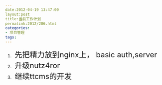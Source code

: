 ```yaml
---
date:2012-04-19 13:47:00
layout:post
title:当前工作计划
permalink:2012/206.html
categories:
- 项目管理
tags:
---
```



<p>
	<ol>
		<li>
			<span style="font-size:24px;">&nbsp;</span><span style="font-size:24px;">先把精力放到nginx上， basic auth,server&nbsp;</span>
		</li>
		<li>
			<span style="font-size:24px;">&nbsp;升级nutz4ror</span>
		</li>
		<li>
			<span style="font-size:24px;">&nbsp;</span><span style="font-size:24px;">继续ttcms的开发</span>
		</li>
	</ol>
</p>
